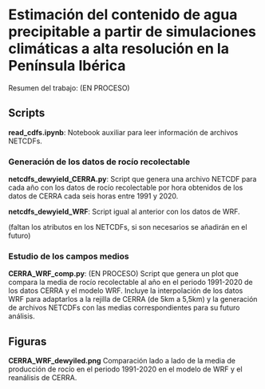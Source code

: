 # Estimación del contenido de agua precipitable a partir de simulaciones climáticas a alta resolución en la Península Ibérica
Resumen del trabajo: (EN PROCESO)

## Scripts

**read_cdfs.ipynb**: Notebook auxiliar para leer información de archivos NETCDFs.

### Generación de los datos de rocío recolectable
**netcdfs_dewyield_CERRA.py**: Script que genera una archivo NETCDF para cada año con los datos de rocío recolectable por hora obtenidos de los datos de CERRA cada seis horas entre 1991 y 2020.

**netcdfs_dewyield_WRF**: Script igual al anterior con los datos de WRF.

(faltan los atributos en los NETCDFs, si son necesarios se añadirán en el futuro)

### Estudio de los campos medios
**CERRA_WRF_comp.py**: (EN PROCESO) Script que genera un plot que compara la media de rocío recolectable al año en el periodo 1991-2020 de los datos CERRA y el modelo WRF. Incluye la interpolación de los datos WRF para adaptarlos a la rejilla de CERRA (de 5km a 5,5km) y la generación de archivos NETCDFs con las medias correspondientes para su futuro análisis.

## Figuras
**CERRA_WRF_dewyiled.png** Comparación lado a lado de la media de producción de rocío en el periodo 1991-2020 en el modelo de WRF y el reanálisis de CERRA.